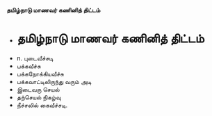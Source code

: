 **தமிழ்நாடு மாணவர் கணினித் திட்டம்**
- # தமிழ்நாடு மாணவர் கணினித் திட்டம்
- n. புடைவீச்சடி
- பக்கவீச்சு
- பக்கநோக்கியவீச்சு
- பக்கவாட்டிலிருந்து வரும் அடி
- இடைவரு செயல்
- தற்செயல் நிகழ்வு
- நீச்சலில் கைவீச்சடி.

